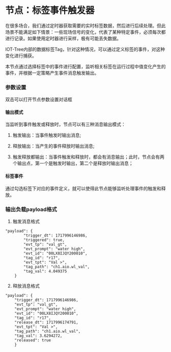 节点：标签事件触发器
==


在很多场合，我们通过定时器获取需要的实时标签数据，然后进行后续处理。但此场景不能满足如下情景：一些现场信号的变化，代表了某种特定事件，必须每次都进行记录。如果使用定时器进行采样，极有可能丢失数据。

IOT-Tree内部的数据标签Tag，针对这种情况，可以通过定义标签的事件，对这种变化进行捕获。

本节点通过选择标签中的事件进行配置，监听相关标签在运行过程中值变化产生的事件，并根据一定策略产生事件消息触发输出。

### 参数设置

双击可以打开节点参数设置对话框

#### 输出模式

当监听到事件触发或释放时，节点可以有三种消息输出模式：

1. 触发输出：当事件触发时输出消息;

2. 释放输出：当产生的事件释放时输出消息;

3. 触发释放都输出：当事件触发和释放时，都会有消息输出；此时，节点会有两个输出点，第一个是触发时输出，第二个是释放时输出消息；

#### 标签事件

通过勾选标签下对应的事件定义，就可以使得此节点能够监听处理事件的触发和释放。

### 输出负载payload格式

1. 触发消息格式

```
"payload": {
		"trigger_dt": 1717996146986,
		"triggered": true,
		"evt_tp": "val_gt",
		"evt_prompt": "water high",
		"evt_id": "00LX8IJQY200010",
		"tag_id": "r17",
		"evt_tpt": "Val >",
		"tag_path": "ch1.aio.wl_val",
		"tag_val": 4.049375
	}
```

2. 释放消息格式

```
"payload": {
    "trigger_dt": 1717996146986,
    "evt_tp": "val_gt",
    "evt_prompt": "water high",
    "evt_id": "00LX8IJQY200010",
    "tag_id": "r17",
    "release_dt": 1717996174791,
    "evt_tpt": "Val >",
    "tag_path": "ch1.aio.wl_val",
    "tag_val": 3.6294272,
    "released": true
	}
```
